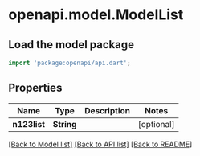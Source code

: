 # openapi.model.ModelList

## Load the model package
```dart
import 'package:openapi/api.dart';
```

## Properties
Name | Type | Description | Notes
------------ | ------------- | ------------- | -------------
**n123list** | **String** |  | [optional] 

[[Back to Model list]](../README.md#documentation-for-models) [[Back to API list]](../README.md#documentation-for-api-endpoints) [[Back to README]](../README.md)



